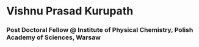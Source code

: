 # Vishnu Prasad Kurupath

### Post Doctoral Fellow @ Institute of Physical Chemistry, Polish Academy of Sciences, Warsaw


